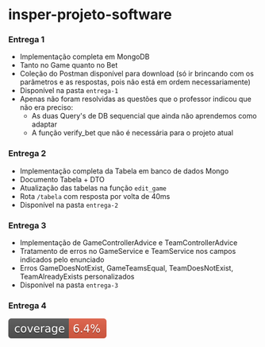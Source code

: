 # insper-projeto-software

### **Entrega 1**

* Implementação completa em MongoDB
* Tanto no Game quanto no Bet
* Coleção do Postman disponível para download (só ir brincando com os parâmetros e as respostas, pois não está em ordem necessariamente)
* Disponível na pasta `entrega-1`
* Apenas não foram resolvidas as questões que o professor indicou que não era preciso:  
  * As duas Query's de DB sequencial que ainda não aprendemos como adaptar
  * A função verify_bet que não é necessária para o projeto atual


### **Entrega 2**

* Implementação completa da Tabela em banco de dados Mongo
* Documento Tabela + DTO
* Atualização das tabelas na função `edit_game`  
* Rota `/tabela` com resposta por volta de 40ms
* Disponível na pasta `entrega-2`

### **Entrega 3**

* Implementação de GameControllerAdvice e TeamControllerAdvice
* Tratamento de erros no GameService e TeamService nos campos indicados pelo enunciado
* Erros GameDoesNotExist, GameTeamsEqual, TeamDoesNotExist, TeamAlreadyExists personalizados
* Disponível na pasta `entrega-3`


### **Entrega 4**

![Coverage](.github/badges/jacoco.svg)
